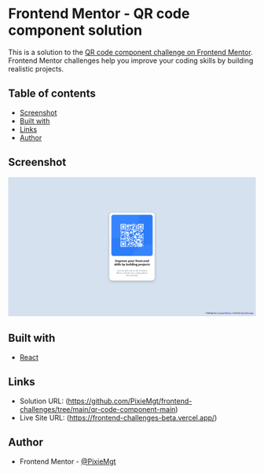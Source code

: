 # Frontend Mentor - QR code component solution

This is a solution to the [QR code component challenge on Frontend Mentor](https://www.frontendmentor.io/challenges/qr-code-component-iux_sIO_H). Frontend Mentor challenges help you improve your coding skills by building realistic projects. 

## Table of contents

- [Screenshot](#screenshot)
- [Built with](#built-with)
- [Links](#links)
- [Author](#author)

## Screenshot

![](./design/solution.png)

## Built with

- [React](https://reactjs.org/)

## Links

- Solution URL: (https://github.com/PixieMgt/frontend-challenges/tree/main/qr-code-component-main)
- Live Site URL: (https://frontend-challenges-beta.vercel.app/)

## Author

- Frontend Mentor - [@PixieMgt](https://www.frontendmentor.io/profile/PixieMgt)